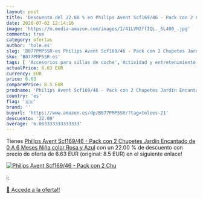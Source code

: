 ```yaml
---
layout: post
title: 'Descuento del 22.00 % en Philips Avent Scf169/46 - Pack con 2 Chu'
date: 2020-07-02 12:14:16
image: 'https://m.media-amazon.com/images/I/41LVN2ffIQL._SL400_.jpg'
comments: true
category: ofertas
author: 'tole.es'
slug: 'B077PMP5SR-es Philips Avent Scf169/46 - Pack con 2 Chupetes Jardín...'
sku: 'B077PMP5SR-es'
tags: [ 'Accesorios para sillas de coche','Actividad y entretenimiento','Andadores','Bebé','Espejos para asientos traseros','Higiene y cuidado','Sillas de coche y accesorios','Toallitas húmedas para bebé','Toallitas y accesorios para bebé','avent','chupetes', ]
actualPrice: 6.63 EUR
currency: EUR
price: 6.63
comparePrice: 8.5 EUR
prodname: 'Philips Avent Scf169/46 - Pack con 2 Chupetes Jardín Encantado  de 0 A 6 Meses  Niña  color Rosa y Azul'
country: 'es'
flag: '🇪🇸'
brand: ''
buyurl: 'https://www.amazon.es/dp/B077PMP5SR/?tag=tolees-21'
descuento: '22.00'
average: '6.063333333333333'
---
```


Tienes [Philips Avent Scf169/46 - Pack con 2 Chupetes Jardín Encantado  de 0 A 6 Meses  Niña  color Rosa y Azul](https://www.amazon.es/dp/B077PMP5SR/?tag=tolees-21) con un 22.00 % de descuento con precio de oferta de 6.63 EUR (original: 8.5 EUR) en el siguiente enlace!

[![Philips Avent Scf169/46 - Pack con 2 Chu](https://m.media-amazon.com/images/I/41LVN2ffIQL._SL400_.jpg)](https://www.amazon.es/dp/B077PMP5SR/?tag=tolees-21)

ℹ️:


[🛒 Accede a la oferta!!](https://www.amazon.es/dp/B077PMP5SR/?tag=tolees-21)
